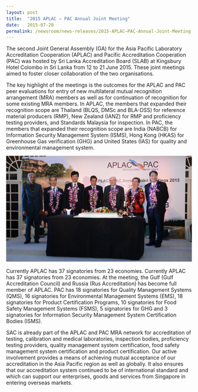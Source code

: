 ```yaml
---
layout: post
title:  "2015 APLAC – PAC Annual Joint Meeting"
date:   2015-07-20
permalink: /newsroom/news-releases/2015-APLAC–PAC-Annual-Joint-Meeting
---
```


The second Joint General Assembly (GA) for the Asia Pacific Laboratory Accreditation Cooperation (APLAC) and Pacific Accreditation Cooperation (PAC) was hosted by Sri Lanka Accreditation Board (SLAB) at Kingsbury Hotel Colombo in Sri Lanka from 12 to 21 June 2015. These joint meetings aimed to foster closer collaboration of the two organisations.
 
The key highlight of the meetings is the outcomes for the APLAC and PAC peer evaluations for entry of new multilateral mutual recognition arrangement (MRA) members as well as for continuation of recognition for some existing MRA members. In APLAC, the members that expanded their recognition scope are Thailand (BLQS, DMSc and BLA-DSS) for reference material producers (RMP), New Zealand (IANZ) for RMP and proficiency testing providers, and Standards Malaysia for inspection.  In PAC, the members that expanded their recognition scope are India (NABCB) for Information Security Management System (ISMS), Hong Kong (HKAS) for Greenhouse Gas verification (GHG) and United States (IAS) for quality and environmental management system.

![aplac](/images/press-release/photos/APLAC_PAC_2015.png)

Currently APLAC has 37 signatories from 23 economies. Currently APLAC has 37 signatories from 23 economies. At the meeting, the Gulf (Gulf Accreditation Council) and Russia (Rus Accreditation) has become full member of APLAC. PAC has 18 signatories for Quality Management Systems (QMS), 16 signatories for Environmental Management Systems (EMS), 18 signatories for Product Certification Programs, 10 signatories for Food Safety Management Systems (FSMS), 5 signatories for GHG and 3 signatories for Information Security Management System Certification Bodies (ISMS).
 
SAC is already part of the APLAC and PAC MRA network for accreditation of testing, calibration and medical laboratories, inspection bodies, proficiency testing providers, quality management system certification, food safety management system certification and product certification. Our active involvement provides a means of achieving mutual acceptance of our accreditation in the Asia Pacific region as well as globally. It also ensures that our accreditation system continued to be of international standard and which can support our enterprises, goods and services from Singapore in entering overseas markets.
